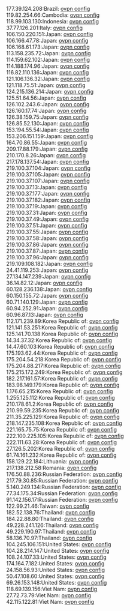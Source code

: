 177.39.124.208:Brazil: [ovpn config](vpn/177_39_124_208.ovpn)  
119.82.254.66:Cambodia: [ovpn config](vpn/119_82_254_66.ovpn)  
118.99.103.130:Indonesia: [ovpn config](vpn/118_99_103_130.ovpn)  
37.77.126.201:Italy: [ovpn config](vpn/37_77_126_201.ovpn)  
106.150.220.151:Japan: [ovpn config](vpn/106_150_220_151.ovpn)  
106.166.47.78:Japan: [ovpn config](vpn/106_166_47_78.ovpn)  
106.168.61.173:Japan: [ovpn config](vpn/106_168_61_173.ovpn)  
113.158.235.72:Japan: [ovpn config](vpn/113_158_235_72.ovpn)  
114.159.62.102:Japan: [ovpn config](vpn/114_159_62_102.ovpn)  
114.188.174.96:Japan: [ovpn config](vpn/114_188_174_96.ovpn)  
116.82.110.136:Japan: [ovpn config](vpn/116_82_110_136.ovpn)  
121.106.136.32:Japan: [ovpn config](vpn/121_106_136_32.ovpn)  
121.118.75.51:Japan: [ovpn config](vpn/121_118_75_51.ovpn)  
124.215.136.214:Japan: [ovpn config](vpn/124_215_136_214.ovpn)  
125.51.64.56:Japan: [ovpn config](vpn/125_51_64_56.ovpn)  
126.102.243.6:Japan: [ovpn config](vpn/126_102_243_6.ovpn)  
126.160.17.74:Japan: [ovpn config](vpn/126_160_17_74.ovpn)  
126.38.159.75:Japan: [ovpn config](vpn/126_38_159_75.ovpn)  
126.85.52.130:Japan: [ovpn config](vpn/126_85_52_130.ovpn)  
153.194.55.54:Japan: [ovpn config](vpn/153_194_55_54.ovpn)  
153.206.151.159:Japan: [ovpn config](vpn/153_206_151_159.ovpn)  
164.70.86.55:Japan: [ovpn config](vpn/164_70_86_55.ovpn)  
209.17.88.179:Japan: [ovpn config](vpn/209_17_88_179.ovpn)  
210.170.8.26:Japan: [ovpn config](vpn/210_170_8_26.ovpn)  
217.178.137.54:Japan: [ovpn config](vpn/217_178_137_54.ovpn)  
219.100.37.104:Japan: [ovpn config](vpn/219_100_37_104.ovpn)  
219.100.37.105:Japan: [ovpn config](vpn/219_100_37_105.ovpn)  
219.100.37.107:Japan: [ovpn config](vpn/219_100_37_107.ovpn)  
219.100.37.13:Japan: [ovpn config](vpn/219_100_37_13.ovpn)  
219.100.37.177:Japan: [ovpn config](vpn/219_100_37_177.ovpn)  
219.100.37.182:Japan: [ovpn config](vpn/219_100_37_182.ovpn)  
219.100.37.19:Japan: [ovpn config](vpn/219_100_37_19.ovpn)  
219.100.37.31:Japan: [ovpn config](vpn/219_100_37_31.ovpn)  
219.100.37.49:Japan: [ovpn config](vpn/219_100_37_49.ovpn)  
219.100.37.51:Japan: [ovpn config](vpn/219_100_37_51.ovpn)  
219.100.37.55:Japan: [ovpn config](vpn/219_100_37_55.ovpn)  
219.100.37.58:Japan: [ovpn config](vpn/219_100_37_58.ovpn)  
219.100.37.86:Japan: [ovpn config](vpn/219_100_37_86.ovpn)  
219.100.37.87:Japan: [ovpn config](vpn/219_100_37_87.ovpn)  
219.100.37.96:Japan: [ovpn config](vpn/219_100_37_96.ovpn)  
219.109.108.182:Japan: [ovpn config](vpn/219_109_108_182.ovpn)  
24.41.119.253:Japan: [ovpn config](vpn/24_41_119_253.ovpn)  
27.134.147.239:Japan: [ovpn config](vpn/27_134_147_239.ovpn)  
36.14.82.12:Japan: [ovpn config](vpn/36_14_82_12.ovpn)  
60.128.236.138:Japan: [ovpn config](vpn/60_128_236_138.ovpn)  
60.150.155.72:Japan: [ovpn config](vpn/60_150_155_72.ovpn)  
60.71.140.129:Japan: [ovpn config](vpn/60_71_140_129.ovpn)  
60.94.252.91:Japan: [ovpn config](vpn/60_94_252_91.ovpn)  
60.96.87.13:Japan: [ovpn config](vpn/60_96_87_13.ovpn)  
112.171.239.89:Korea Republic of: [ovpn config](vpn/112_171_239_89.ovpn)  
121.141.53.251:Korea Republic of: [ovpn config](vpn/121_141_53_251.ovpn)  
125.141.70.138:Korea Republic of: [ovpn config](vpn/125_141_70_138.ovpn)  
14.34.37.32:Korea Republic of: [ovpn config](vpn/14_34_37_32.ovpn)  
14.47.60.103:Korea Republic of: [ovpn config](vpn/14_47_60_103.ovpn)  
175.193.62.44:Korea Republic of: [ovpn config](vpn/175_193_62_44.ovpn)  
175.204.54.218:Korea Republic of: [ovpn config](vpn/175_204_54_218.ovpn)  
175.204.88.217:Korea Republic of: [ovpn config](vpn/175_204_88_217.ovpn)  
175.215.172.249:Korea Republic of: [ovpn config](vpn/175_215_172_249.ovpn)  
182.217.161.57:Korea Republic of: [ovpn config](vpn/182_217_161_57.ovpn)  
183.98.149.179:Korea Republic of: [ovpn config](vpn/183_98_149_179.ovpn)  
1.176.65.215:Korea Republic of: [ovpn config](vpn/1_176_65_215.ovpn)  
1.255.125.112:Korea Republic of: [ovpn config](vpn/1_255_125_112.ovpn)  
210.178.61.2:Korea Republic of: [ovpn config](vpn/210_178_61_2.ovpn)  
210.99.59.235:Korea Republic of: [ovpn config](vpn/210_99_59_235.ovpn)  
211.35.225.129:Korea Republic of: [ovpn config](vpn/211_35_225_129.ovpn)  
218.147.235.108:Korea Republic of: [ovpn config](vpn/218_147_235_108.ovpn)  
221.165.75.75:Korea Republic of: [ovpn config](vpn/221_165_75_75.ovpn)  
222.100.225.105:Korea Republic of: [ovpn config](vpn/222_100_225_105.ovpn)  
222.111.63.28:Korea Republic of: [ovpn config](vpn/222_111_63_28.ovpn)  
27.126.5.202:Korea Republic of: [ovpn config](vpn/27_126_5_202.ovpn)  
61.74.161.232:Korea Republic of: [ovpn config](vpn/61_74_161_232.ovpn)  
158.129.22.184:Lithuania: [ovpn config](vpn/158_129_22_184.ovpn)  
217.138.212.58:Romania: [ovpn config](vpn/217_138_212_58.ovpn)  
176.50.88.236:Russian Federation: [ovpn config](vpn/176_50_88_236.ovpn)  
217.79.30.85:Russian Federation: [ovpn config](vpn/217_79_30_85.ovpn)  
5.140.249.134:Russian Federation: [ovpn config](vpn/5_140_249_134.ovpn)  
77.34.175.34:Russian Federation: [ovpn config](vpn/77_34_175_34.ovpn)  
91.142.156.17:Russian Federation: [ovpn config](vpn/91_142_156_17.ovpn)  
122.99.21.46:Taiwan: [ovpn config](vpn/122_99_21_46.ovpn)  
182.52.138.76:Thailand: [ovpn config](vpn/182_52_138_76.ovpn)  
184.22.88.80:Thailand: [ovpn config](vpn/184_22_88_80.ovpn)  
49.228.241.126:Thailand: [ovpn config](vpn/49_228_241_126.ovpn)  
49.229.190.97:Thailand: [ovpn config](vpn/49_229_190_97.ovpn)  
58.136.70.97:Thailand: [ovpn config](vpn/58_136_70_97.ovpn)  
104.245.106.151:United States: [ovpn config](vpn/104_245_106_151.ovpn)  
104.28.214.147:United States: [ovpn config](vpn/104_28_214_147.ovpn)  
108.24.107.33:United States: [ovpn config](vpn/108_24_107_33.ovpn)  
174.164.7.182:United States: [ovpn config](vpn/174_164_7_182.ovpn)  
24.158.56.93:United States: [ovpn config](vpn/24_158_56_93.ovpn)  
50.47.108.60:United States: [ovpn config](vpn/50_47_108_60.ovpn)  
69.26.153.148:United States: [ovpn config](vpn/69_26_153_148.ovpn)  
118.69.139.156:Viet Nam: [ovpn config](vpn/118_69_139_156.ovpn)  
27.72.73.79:Viet Nam: [ovpn config](vpn/27_72_73_79.ovpn)  
42.115.122.81:Viet Nam: [ovpn config](vpn/42_115_122_81.ovpn)  
